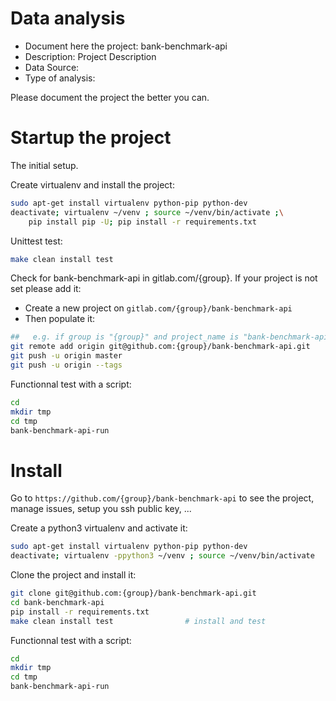 # Data analysis
- Document here the project: bank-benchmark-api
- Description: Project Description
- Data Source:
- Type of analysis:

Please document the project the better you can.

# Startup the project

The initial setup.

Create virtualenv and install the project:
```bash
sudo apt-get install virtualenv python-pip python-dev
deactivate; virtualenv ~/venv ; source ~/venv/bin/activate ;\
    pip install pip -U; pip install -r requirements.txt
```

Unittest test:
```bash
make clean install test
```

Check for bank-benchmark-api in gitlab.com/{group}.
If your project is not set please add it:

- Create a new project on `gitlab.com/{group}/bank-benchmark-api`
- Then populate it:

```bash
##   e.g. if group is "{group}" and project_name is "bank-benchmark-api"
git remote add origin git@github.com:{group}/bank-benchmark-api.git
git push -u origin master
git push -u origin --tags
```

Functionnal test with a script:

```bash
cd
mkdir tmp
cd tmp
bank-benchmark-api-run
```

# Install

Go to `https://github.com/{group}/bank-benchmark-api` to see the project, manage issues,
setup you ssh public key, ...

Create a python3 virtualenv and activate it:

```bash
sudo apt-get install virtualenv python-pip python-dev
deactivate; virtualenv -ppython3 ~/venv ; source ~/venv/bin/activate
```

Clone the project and install it:

```bash
git clone git@github.com:{group}/bank-benchmark-api.git
cd bank-benchmark-api
pip install -r requirements.txt
make clean install test                # install and test
```
Functionnal test with a script:

```bash
cd
mkdir tmp
cd tmp
bank-benchmark-api-run
```
